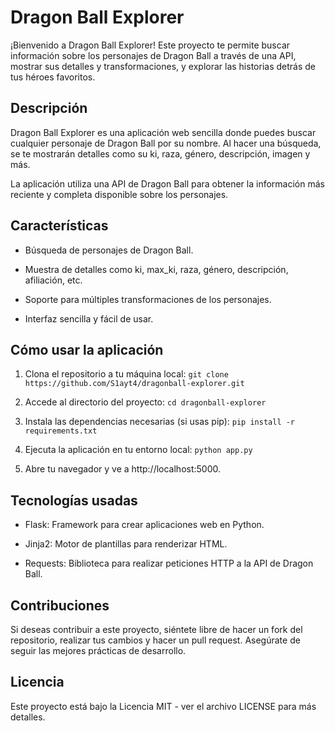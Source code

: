 # Dragon Ball Explorer
¡Bienvenido a Dragon Ball Explorer! Este proyecto te permite buscar información sobre los personajes de Dragon Ball a través de una API, mostrar sus detalles y transformaciones, y explorar las historias detrás de tus héroes favoritos.

## Descripción
Dragon Ball Explorer es una aplicación web sencilla donde puedes buscar cualquier personaje de Dragon Ball por su nombre. Al hacer una búsqueda, se te mostrarán detalles como su ki, raza, género, descripción, imagen y más.

La aplicación utiliza una API de Dragon Ball para obtener la información más reciente y completa disponible sobre los personajes.

## Características
- Búsqueda de personajes de Dragon Ball.

- Muestra de detalles como ki, max_ki, raza, género, descripción, afiliación, etc.

- Soporte para múltiples transformaciones de los personajes.

- Interfaz sencilla y fácil de usar.

## Cómo usar la aplicación
1. Clona el repositorio a tu máquina local:
`git clone https://github.com/S1ayt4/dragonball-explorer.git`

2. Accede al directorio del proyecto:
`cd dragonball-explorer`

3. Instala las dependencias necesarias (si usas pip):
`pip install -r requirements.txt`

4. Ejecuta la aplicación en tu entorno local:
`python app.py`

5. Abre tu navegador y ve a http://localhost:5000.

## Tecnologías usadas
- Flask: Framework para crear aplicaciones web en Python.

- Jinja2: Motor de plantillas para renderizar HTML.

- Requests: Biblioteca para realizar peticiones HTTP a la API de Dragon Ball.

## Contribuciones
Si deseas contribuir a este proyecto, siéntete libre de hacer un fork del repositorio, realizar tus cambios y hacer un pull request. Asegúrate de seguir las mejores prácticas de desarrollo.

## Licencia
Este proyecto está bajo la Licencia MIT - ver el archivo LICENSE para más detalles.

